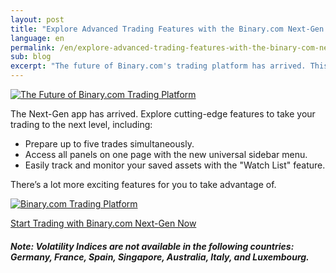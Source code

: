```yaml
---
layout: post
title: "Explore Advanced Trading Features with the Binary.com Next-Gen App"
language: en
permalink: /en/explore-advanced-trading-features-with-the-binary-com-next-gen-app/
sub: blog
excerpt: "The future of Binary.com's trading platform has arrived. This next generation platform upgrades the existing platform and takes it to the next level..."
---
```


<p class="p--action"><a href="http://info.binary.com/2cP9xZU"><img src="{{site.baseurl }}/images/image1.jpg" alt="The Future of Binary.com Trading Platform"></a></p>

The Next-Gen app has arrived. Explore cutting-edge features to take your trading to the next level, including:

<ul class="bullet">
<li>Prepare up to five trades simultaneously.</li>
<li>Access all panels on one page with the new universal sidebar menu.</li>
<li>Easily track and monitor your saved assets with the "Watch List" feature.</li>
</ul>


There’s a lot more exciting features for you to take advantage of.


<p class="p--action"><a href="http://info.binary.com/2cP9xZU"><img src="{{site.baseurl }}/images/image3.png" alt="Binary.com Trading Platform"></a></p>
 
<p class="p--action"><a class="button" href="http://info.binary.com/2db4TBy"><span>Start Trading with Binary.com Next-Gen Now</span></a></p>

##### Note: Volatility Indices are not available in the following countries: Germany, France, Spain, Singapore, Australia, Italy, and Luxembourg.

